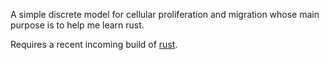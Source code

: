 A simple discrete model for cellular proliferation and migration whose main purpose is to help me learn rust.

Requires a recent incoming build of [rust](https://github.com/mozilla/rust). 
